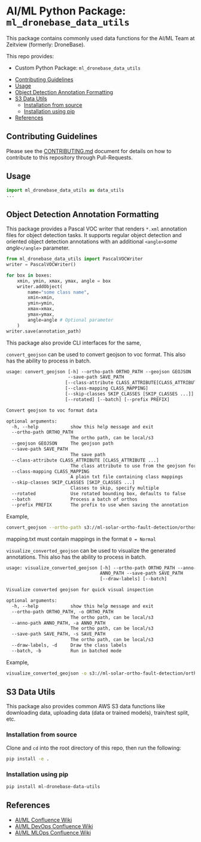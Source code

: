# AI/ML Python Package: `ml_dronebase_data_utils`

This package contains commonly used data functions for the AI/ML Team at Zeitview (formerly: DroneBase).

This repo provides:

- Custom Python Package: `ml_dronebase_data_utils`

<!-- MarkdownTOC -->

- [Contributing Guidelines](#contributing-guidelines)
- [Usage](#usage)
- [Object Detection Annotation Formatting](#object-detection-annotation-formatting)
- [S3 Data Utils](#s3-data-utils)
  - [Installation from source](#installation-from-source)
  - [Installation using pip](#installation-using-pip)
- [References](#references)

<!-- /MarkdownTOC -->

<a id="contributing-guidelines"></a>
## Contributing Guidelines

Please see the [CONTRIBUTING.md](./.github/CONTRIBUTING.md) document for details on how to contribute to this repository through Pull-Requests.

<a id="usage"></a>
## Usage

```python
import ml_dronebase_data_utils as data_utils
...
```

<a id="object-detection-annotation-formatting"></a>
## Object Detection Annotation Formatting

This package provides a Pascal VOC writer that renders ```*.xml``` annotation files for object detection tasks.
It supports regular object detection and oriented object detection annotations with an additional ```<angle>```_some angle_```</angle>``` parameter.

```python
from ml_dronebase_data_utils import PascalVOCWriter
writer = PascalVOCWriter()

for box in boxes:
    xmin, ymin, xmax, ymax, angle = box
    writer.addObject(
        name="some class name",
        xmin=xmin,
        ymin=ymin,
        xmax=xmax,
        ymax=ymax,
        angle=angle # Optional parameter
    )
writer.save(annotation_path)
```

This package also provide CLI interfaces for the same,

`convert_geojson` can be used to convert geojson to voc format. This also has the ability to process in batch.

```txt
usage: convert_geojson [-h] --ortho-path ORTHO_PATH --geojson GEOJSON 
                       --save-path SAVE_PATH 
                      [--class-attribute CLASS_ATTRIBUTE[CLASS_ATTRIBUTE ...]]
                      [--class-mapping CLASS_MAPPING]
                      [--skip-classes SKIP_CLASSES [SKIP_CLASSES ...]] 
                      [--rotated] [--batch] [--prefix PREFIX]

Convert geojson to voc format data

optional arguments:
  -h, --help            show this help message and exit
  --ortho-path ORTHO_PATH
                        The ortho path, can be local/s3
  --geojson GEOJSON     The geojson path
  --save-path SAVE_PATH
                        The save path
  --class-attribute CLASS_ATTRIBUTE [CLASS_ATTRIBUTE ...]
                        The class attribute to use from the geojson for class labels
  --class-mapping CLASS_MAPPING
                        A plain txt file containing class mappings
  --skip-classes SKIP_CLASSES [SKIP_CLASSES ...]
                        Classes to skip, specify multiple
  --rotated             Use rotated bounding box, defaults to false
  --batch               Process a batch of orthos
  --prefix PREFIX       The prefix to use when saving the annotation
```

Example,

```bash
convert_geojson --ortho-path s3://ml-solar-ortho-fault-detection/orthos/tiff/PA140004_Thermal.tif --geojson s3://ml-solar-ortho-fault-detection/orthos/geojson/PA140004_Thermal.geojson --save-path s3://ml-solar-ortho-fault-detection/orthos/annotations/PA140004_Thermal.xml --class-attribute id --skip-classes 0 4 5 6 7 8 9 10 --class-mapping mapping.txt
```

mapping.txt must contain mappings in the format `0 = Normal`

`visualize_converted_geojson` can be used to visualize the generated annotations. This also has the ability to process in batch.

```txt
usage: visualize_converted_geojson [-h] --ortho-path ORTHO_PATH --anno-path
                                   ANNO_PATH --save-path SAVE_PATH
                                   [--draw-labels] [--batch]

Visualize converted geojson for quick visual inspection

optional arguments:
  -h, --help            show this help message and exit
  --ortho-path ORTHO_PATH, -o ORTHO_PATH
                        The ortho path, can be local/s3
  --anno-path ANNO_PATH, -a ANNO_PATH
                        The ortho path, can be local/s3
  --save-path SAVE_PATH, -s SAVE_PATH
                        The ortho path, can be local/s3
  --draw-labels, -d     Draw the class labels
  --batch, -b           Run in batched mode
```

Example,

```bash
visualize_converted_geojson -o s3://ml-solar-ortho-fault-detection/orthos/tiff/PA140004_Thermal.tif -a s3://ml-solar-ortho-fault-detection/orthos/annotations/PA140004_Thermal.xml -s s3://ml-solar-ortho-fault-detection/orthos/visual_validation/PA140004_Thermal_drawn.png -d
```

<a id="s3-data-utils"></a>
## S3 Data Utils

This package also provides common AWS S3 data functions like downloading data, uploading data (data or trained models), train/test split, etc.

<a id="installation-from-source"></a>
### Installation from source

Clone and ```cd``` into the root directory of this repo, then run the following:

```bash
pip install -e .
```

<a id="installation-using-pip"></a>
### Installation using pip

```bash
pip install ml-dronebase-data-utils
```

<a id="references"></a>
## References

- [AI/ML Confluence Wiki](https://dronebase.atlassian.net/l/cp/1bcAYU82)
- [AI/ML DevOps Confluence Wiki](https://dronebase.atlassian.net/l/cp/Am4YKXPF)
- [AI/ML MLOps Confluence Wiki](https://dronebase.atlassian.net/l/cp/FER9Q0JV)
